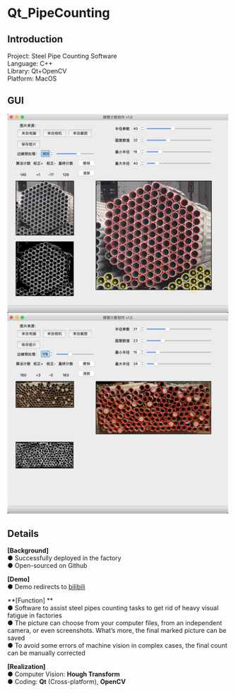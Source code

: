 # Qt_PipeCounting

## Introduction
Project:		Steel Pipe Counting Software   
Language:	C++   
Library:		Qt+OpenCV  
Platform:	MacOS  



## GUI

<img src="./images/GUI_1.png" width="500"/> 



<img src="./images/GUI_2.png" width="500"/> 





## Details

**[Background]**  
● Successfully deployed in the factory  
● Open-sourced on Github  



**[Demo]**  
● Demo redirects to [bilibili ](https://www.bilibili.com/video/BV1Zt4y1y7E7/?spm_id_from=333.337.search-card.all.click)  



**[Function] **  
● Software to assist steel pipes counting tasks to get rid of heavy visual fatigue in factories   
● The picture can choose from your computer files, from an independent camera, or even screenshots. What’s more, the final marked picture can be saved  
● To avoid some errors of machine vision in complex cases, the final count can be manually corrected  



**[Realization]**  
● Computer Vision: **Hough Transform**  
● Coding: **Qt** (Cross-platform), **OpenCV**
